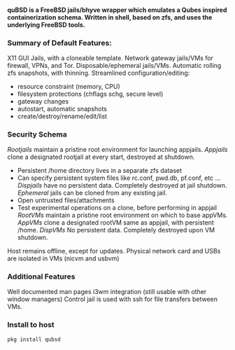 #### quBSD is a FreeBSD jails/bhyve wrapper which emulates a Qubes inspired containerization schema. Written in shell, based on zfs, and uses the underlying FreeBSD tools.

### Summary of Default Features: 

X11 GUI Jails, with a cloneable template.
Network gateway jails/VMs for firewall, VPNs, and Tor.
Disposable/ephemeral jails/VMs. 
Automatic rolling zfs snapshots, with thinning.
Streamlined configuration/editing:
- resource constraint (memory, CPU)
- filesystem protections (chflags schg, secure level)
- gateway changes
- autostart, automatic snapshots
- create/destroy/rename/edit/list

### Security Schema
*Rootjails* maintain a pristine root environment for launching appjails.
*Appjails* clone a designated rootjail at every start, destroyed at shutdown.
- Persistent /home directory lives in a separate zfs dataset
- Can specify persistent system files like rc.conf, pwd.db, pf.conf, etc ...
*Dispjails* have no persistent data. Completely destroyed at jail shutdown.
*Ephemeral* jails can be cloned from any existing jail.
- Open untrusted files/attachments
- Test experimental operations on a clone, before performing in appjail
*RootVMs* maintain a pristine root environment on which to base appVMs.
*AppVMs* clone a designated rootVM same as appjail, with persistent /home.
*DispVMs* No persistent data. Completely destroyed upon VM shutdown.

Host remains offline, except for updates.
Physical network card and USBs are isolated in VMs (nicvm and usbvm)

### Additional Features
Well documented man pages
i3wm integration (still usable with other window managers)
Control jail is used with ssh for file transfers between VMs.

### Install to host
`pkg install qubsd`
